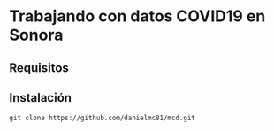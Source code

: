 # Trabajando con datos COVID19 en Sonora
## Requisitos
## Instalación
`git clone https://github.com/danielmc81/mcd.git`
